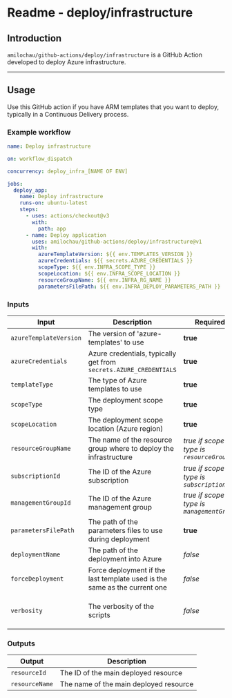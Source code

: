 # Readme - deploy/infrastructure

## Introduction

`amilochau/github-actions/deploy/infrastructure` is a GitHub Action developed to deploy Azure infrastructure.

---

## Usage

Use this GitHub action if you have ARM templates that you want to deploy, typically in a Continuous Delivery process.

### Example workflow

```yaml
name: Deploy infrastructure

on: workflow_dispatch

concurrency: deploy_infra_[NAME OF ENV]

jobs:
  deploy_app:
    name: Deploy infrastructure
    runs-on: ubuntu-latest
    steps:
      - uses: actions/checkout@v3
        with:
          path: app
      - name: Deploy application
        uses: amilochau/github-actions/deploy/infrastructure@v1
        with:
          azureTemplateVersion: ${{ env.TEMPLATES_VERSION }}
          azureCredentials: ${{ secrets.AZURE_CREDENTIALS }}
          scopeType: ${{ env.INFRA_SCOPE_TYPE }}
          scopeLocation: ${{ env.INFRA_SCOPE_LOCATION }}
          resourceGroupName: ${{ env.INFRA_RG_NAME }}
          parametersFilePath: ${{ env.INFRA_DEPLOY_PARAMETERS_PATH }}
```

### Inputs

| Input | Description | Required | Default value | Comment |
| ----- | ----------- | -------- | ------------- | ------- |
| `azureTemplateVersion` | The version of 'azure-templates' to use | **true** |
| `azureCredentials` | Azure credentials, typically get from `secrets.AZURE_CREDENTIALS` | **true** |
| `templateType` | The type of Azure templates to use | **true** |
| `scopeType` | The deployment scope type | **true** | `resourceGroup` |
| `scopeLocation` | The deployment scope location (Azure region) | **true** |
| `resourceGroupName` | The name of the resource group where to deploy the infrastructure | *true if scope type is `resourceGroup`* |
| `subscriptionId` | The ID of the Azure subscription | *true if scope type is `subscription`* |
| `managementGroupId` | The ID of the Azure management group | *true if scope type is `managementGroup`* |
| `parametersFilePath` | The path of the parameters files to use during deployment | **true** |
| `deploymentName` | The path of the deployment into Azure | *false* | `Deployment-GitHub` |
| `forceDeployment` | Force deployment if the last template used is the same as the current one | *false* | `false` |
| `verbosity` | The verbosity of the scripts | *false* | `minimal` | Set to `minimal`, `normal` or `detailed` |

### Outputs

| Output | Description |
| ------ | ----------- |
| `resourceId` | The ID of the main deployed resource |
| `resourceName` | The name of the main deployed resource |
